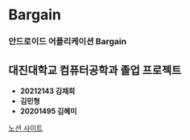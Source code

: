 # Bargain
### 안드로이드 어플리케이션 Bargain 


## 대진대학교 컴퓨터공학과 졸업 프로젝트
- **20212143 김채희**
- **김민형**
- **20201495 김혜미**


[노션 사이트](https://www.notion.so/e987a059f26149d2847a41562b74916f)
